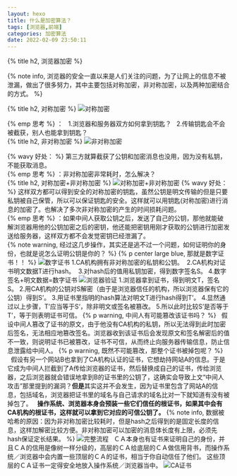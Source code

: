 ```yaml
---
layout: hexo
title: 什么是加密算法？
tags: [浏览器,前端]
categories: 加密算法
date: 2022-02-09 23:50:11
---
```


{% title h2, 浏览器加密 %}

{% note info,  浏览器的安全一直以来是人们关注的问题，为了让网上的信息不被泄漏，做出了很多努力，其中主要包括对称加密，非对称加密，以及两种加密结合的方式。 %}

{% title h2, 对称加密 %}
![对称加密](1.jpg)

{% emp 思考 %} ：
&nbsp;&nbsp;1.浏览器和服务器双方如何拿到钥匙？
&nbsp;&nbsp;2.传输钥匙会不会被截获，别人也能拿到钥匙？  
{% title h2, 非对称加密 %}
![非对称加密](2.jpg)

{% wavy 好处： %}  第三方就算截获了公钥和加密消息也没用，因为没有私钥，不能获取消息。  <br/>
{% emp 思考 %} ：非对称加密非常耗时，怎么解决？<br/>
{% title h2, 对称加密+非对称加密 %}
![对称加密+非对称加密](3.jpg)
{% wavy 好处： %}  这样双方都可以得到安全的对称加密的钥匙，虽然公钥是明文传输的但是只要私钥被自己保管，所以可以保证钥匙的安全。这样就可以用钥匙(对称加密)进行消息的加密了。也解决了多次非对称加密的产生的时间损耗问题。  <br/>
{% emp 思考 %} ：如果中间人获取公钥之后，发送了自己的公钥，那他就能破解浏览器用他的公钥加密之后的密钥，他还能把密钥用刚才获取的公钥进行加密发送给服务器，这样双方都不会发觉密钥已经泄漏了。<br/>
{% note warning, 经过这几步操作，其实还是逃不过一个问题，如何证明你的身份，也就是说怎么证明公钥是你的？ %}
{% p center large blue, 那就是数字证书！！ %}
![数字证书](4.jpg)
    1.CA机构拥有非对称加密的私钥和公钥。 
    2.CA机构对证书明文数据T进行hash。 
    3.对hash后的值用私钥加密，得到数字签名S。
    4.数字签名+明文数据=数字证书
![浏览器验证](5.jpg)
    1.浏览器拿到证书，得到明文T，签名S。
    2.用CA机构的公钥对S解密（由于是浏览器信任的机构，所以浏览器保有它的公钥）得到S’。
    3.用证书里指明的hash算法对明文T进行hash得到T’。
    4.显然通过以上步骤，T’应当等于S‘，除非明文或签名被篡改。
    5.所以此时比较S’是否等于T’，等于则表明证书可信。
{% p warning, 中间人有可能篡改该证书吗？ %}
&nbsp;&nbsp;假设中间人篡改了证书的原文，由于他没有CA机构的私钥，所以无法得到此时加密后签名，无法相应地篡改签名。浏览器收到该证书后会发现原文和签名解密后的值不一致，则说明证书已被篡改，证书不可信，从而终止向服务器传输信息，防止信息泄露给中间人。
{% p warning, 既然不可能篡改，那整个证书被掉包呢？ %}
&nbsp;&nbsp;假设有另一个网站B也拿到了CA机构认证的证书，它想劫持网站A的信息。于是它成为中间人拦截到了A传给浏览器的证书，然后替换成自己的证书，传给浏览器，之后浏览器就会错误地拿到B的证书里的公钥了，这确实会导致上文“中间人攻击”那里提到的漏洞？**但是**其实这并不会发生，因为证书里包含了网站A的信息，包括域名，浏览器把证书里的域名与自己请求的域名比对一下就知道有没有被掉包了。
&nbsp;&nbsp;**操作系统、浏览器本身会预装一些它们信任的根证书，如果其中会有CA机构的根证书，这样就可以拿到它对应的可信公钥了。**
{% note info,  数据被哈希的原因：因为非对称加密比较耗时，但是hash之后得到的是固定长度的信息，这样加解密比较方便。非对称加密可以加密的消息体长度有上限，必须先hash保证定长结果。 %}
![完整流程](image.png)
&nbsp;&nbsp;ＣＡ本身也有证书来证明自己的身份，并且ＣＡ的信用是像树一样分级的，高层的ＣＡ给底层的ＣＡ做信用背书，而操作系统／浏览器中会内置一些顶层的ＣＡ的证书，相当于你自动信任了他们。 这些顶层的ＣＡ证书一定得安全地放入操作系统／浏览器当中。
![CA证书](ca.png)

  






